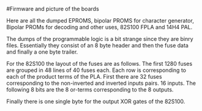 #Firmware and picture of the boards

Here are all the dumped EPROMS, bipolar PROMS for character generator, Bipolar PROMs for decoding and other uses, 82S100 FPLA and 14H4 PAL.

The dumps of the programmable logic is a bit strange since they are binry files. Essentially they consist of an 8 byte header and then the fuse data and finally a one byte trailer.

For the 82S100 the layout of the fuses are as follows.
The first 1280 fuses are grouped in 48 lines of 40 fuses each. Each row is corresponding to each of the product terms of the PLA. First there are 
32 fuses corresponding to the non-inverted and inverted inputs pairs. 16 inputs. The following 8 bits are the 8 or-terms corresponding to the 
8 outputs.

Finally there is one single byte for the output XOR gates of the 82S100.

